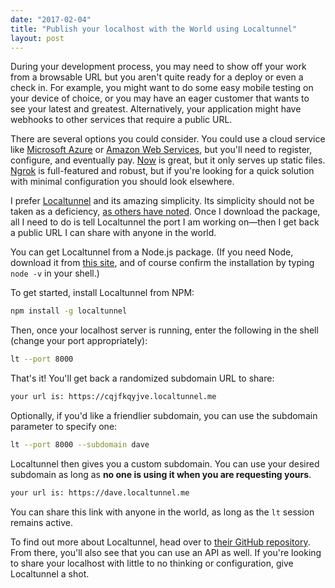 ```yaml
---
date: "2017-02-04"
title: "Publish your localhost with the World using Localtunnel"
layout: post
---
```



During your development process, you may need to show off your work from a browsable URL but you aren't quite ready for a deploy or even a check in. For example, you might want to do some easy mobile testing on your device of choice, or you may have an eager customer that wants to see your latest and greatest. Alternatively, your application might have webhooks to other services that require a public URL.

There are several options you could consider. You could use a cloud service like [Microsoft Azure](https://azure.microsoft.com/en-us/) or [Amazon Web Services](https://aws.amazon.com), but you'll need to register, configure, and eventually pay. [Now](https://www.npmjs.com/package/localhost-now) is great, but it only serves up static files. [Ngrok](https://ngrok.com/) is full-featured and robust, but if you're looking for a quick solution with minimal configuration you should look elsewhere.

I prefer [Localtunnel](https://localtunnel.github.io/www/) and its amazing simplicity. Its simplicity should not be taken as a deficiency, [as others have noted](https://news.ycombinator.com/item?id=7585056). Once I download the package, all I need to do is tell Localtunnel the port I am working on—then I get back a public URL I can share with anyone in the world.

You can get Localtunnel from a Node.js package. (If you need Node, download it from [this site](https://nodejs.org/en/download/), and of course confirm the installation by typing `node -v` in your shell.)

To get started, install Localtunnel from NPM:

```bash
npm install -g localtunnel
```

Then, once your localhost server is running, enter the following in the shell (change your port appropriately):

```bash
lt --port 8000
```

That's it! You'll get back a randomized subdomain URL to share:

```bash
your url is: https://cqjfkqyjve.localtunnel.me
```

Optionally, if you'd like a friendlier subdomain, you can use the subdomain parameter to specify one:

```bash
lt --port 8000 --subdomain dave
```

Localtunnel then gives you a custom subdomain. You can use your desired subdomain as long as **no one is using it when you are requesting yours**.

```bash
your url is: https://dave.localtunnel.me
```

You can share this link with anyone in the world, as long as the `lt` session remains active.

To find out more about Localtunnel, head over to [their GitHub repository](https://github.com/localtunnel/localtunnel). From there, you'll also see that you can use an API as well. If you're looking to share your localhost with little to no thinking or configuration, give Localtunnel a shot.
